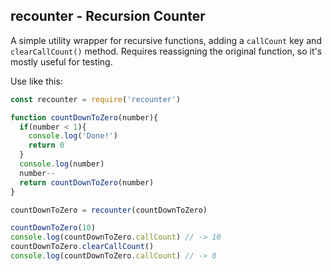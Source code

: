 ## recounter - Recursion Counter

A simple utility wrapper for recursive functions, adding a `callCount` key and
`clearCallCount()` method. Requires reassigning the original function, so it's
mostly useful for testing.

Use like this:

```javascript
const recounter = require('recounter')

function countDownToZero(number){
  if(number < 1){
    console.log('Done!')
    return 0
  }
  console.log(number)
  number--
  return countDownToZero(number)
}

countDownToZero = recounter(countDownToZero)

countDownToZero(10)
console.log(countDownToZero.callCount) // -> 10
countDownToZero.clearCallCount()
console.log(countDownToZero.callCount) // -> 0

```
